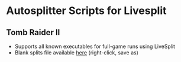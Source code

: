 # Autosplitter Scripts for Livesplit
## Tomb Raider II
 - Supports all known executables for full-game runs using LiveSplit
 - Blank splits file available [here](https://raw.githubusercontent.com/FluxMonkii/Autosplitters/master/Splits/TombRaiderII-splits.lss) (right-click, save as)
